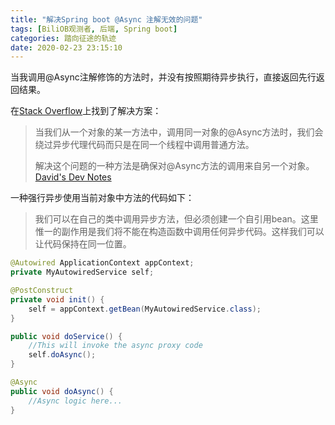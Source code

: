 ```yaml
---
title: "解决Spring boot @Async 注解无效的问题"
tags: [BiliOB观测者, 后端, Spring boot]
categories: 踏向征途的轨迹
date: 2020-02-23 23:15:10
---
```


当我调用@Async注解修饰的方法时，并没有按照期待异步执行，直接返回先行返回结果。

在[Stack Overflow](https://stackoverflow.com/questions/4060718/async-not-working-for-me)上找到了解决方案：

> 当我们从一个对象的某一方法中，调用同一对象的@Async方法时，我们会绕过异步代理代码而只是在同一个线程中调用普通方法。
>
> 解决这个问题的一种方法是确保对@Async方法的调用来自另一个对象。[David's Dev Notes](http://groovyjavathoughts.blogspot.com/2010/01/asynchronous-code-with-spring-3-simple.html)

一种强行异步使用当前对象中方法的代码如下：

> 我们可以在自己的类中调用异步方法，但必须创建一个自引用bean。这里惟一的副作用是我们将不能在构造函数中调用任何异步代码。这样我们可以让代码保持在同一位置。

``` java
@Autowired ApplicationContext appContext;
private MyAutowiredService self;

@PostConstruct
private void init() {
    self = appContext.getBean(MyAutowiredService.class);
}

public void doService() {
    //This will invoke the async proxy code
    self.doAsync();
}

@Async
public void doAsync() {
    //Async logic here...
}
```
